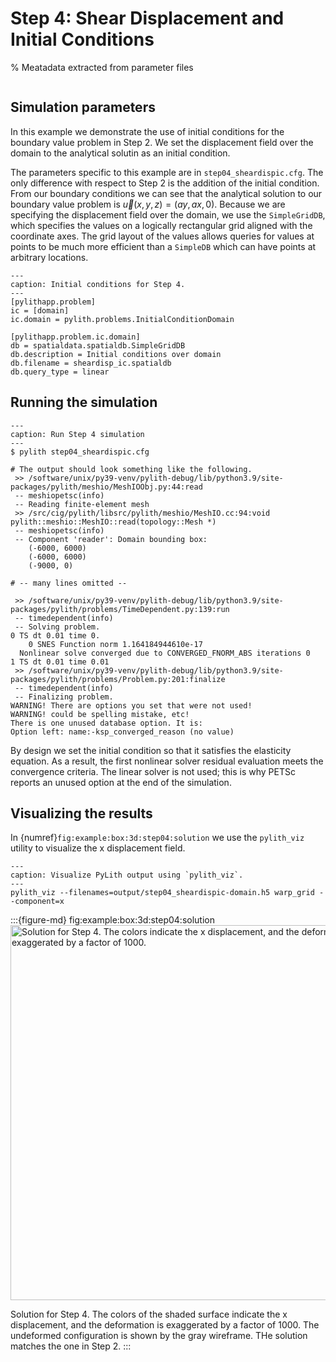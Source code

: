 # Step 4: Shear Displacement and Initial Conditions

% Meatadata extracted from parameter files
```{include} step04_sheardispic-synopsis.md
```

## Simulation parameters

In this example we demonstrate the use of initial conditions for the boundary value problem in Step 2.
We set the displacement field over the domain to the analytical solutin as an initial condition.

The parameters specific to this example are in `step04_sheardispic.cfg`.
The only difference with respect to Step 2 is the addition of the initial condition.
From our boundary conditions we can see that the analytical solution to our boundary value problem is $\vec{u}(x,y,z)=(ay,ax,0)$.
Because we are specifying the displacement field over the domain, we use the `SimpleGridDB`, which specifies the values on a logically rectangular grid aligned with the coordinate axes.
The grid layout of the values allows queries for values at points to be much more efficient than a `SimpleDB` which can have points at arbitrary locations.

```{code-block} cfg
---
caption: Initial conditions for Step 4.
---
[pylithapp.problem]
ic = [domain]
ic.domain = pylith.problems.InitialConditionDomain

[pylithapp.problem.ic.domain]
db = spatialdata.spatialdb.SimpleGridDB
db.description = Initial conditions over domain
db.filename = sheardisp_ic.spatialdb
db.query_type = linear
```

## Running the simulation

```{code-block} console
---
caption: Run Step 4 simulation
---
$ pylith step04_sheardispic.cfg

# The output should look something like the following.
 >> /software/unix/py39-venv/pylith-debug/lib/python3.9/site-packages/pylith/meshio/MeshIOObj.py:44:read
 -- meshiopetsc(info)
 -- Reading finite-element mesh
 >> /src/cig/pylith/libsrc/pylith/meshio/MeshIO.cc:94:void pylith::meshio::MeshIO::read(topology::Mesh *)
 -- meshiopetsc(info)
 -- Component 'reader': Domain bounding box:
    (-6000, 6000)
    (-6000, 6000)
    (-9000, 0)

# -- many lines omitted --

 >> /software/unix/py39-venv/pylith-debug/lib/python3.9/site-packages/pylith/problems/TimeDependent.py:139:run
 -- timedependent(info)
 -- Solving problem.
0 TS dt 0.01 time 0.
    0 SNES Function norm 1.164184944610e-17 
  Nonlinear solve converged due to CONVERGED_FNORM_ABS iterations 0
1 TS dt 0.01 time 0.01
 >> /software/unix/py39-venv/pylith-debug/lib/python3.9/site-packages/pylith/problems/Problem.py:201:finalize
 -- timedependent(info)
 -- Finalizing problem.
WARNING! There are options you set that were not used!
WARNING! could be spelling mistake, etc!
There is one unused database option. It is:
Option left: name:-ksp_converged_reason (no value)
```

By design we set the initial condition so that it satisfies the elasticity equation.
As a result, the first nonlinear solver residual evaluation meets the convergence criteria.
The linear solver is not used; this is why PETSc reports an unused option at the end of the simulation.

## Visualizing the results

In {numref}`fig:example:box:3d:step04:solution` we use the `pylith_viz` utility to visualize the x displacement field.

```{code-block} console
---
caption: Visualize PyLith output using `pylith_viz`.
---
pylith_viz --filenames=output/step04_sheardispic-domain.h5 warp_grid --component=x
```

:::{figure-md} fig:example:box:3d:step04:solution
<img src="figs/step04-solution.*" alt="Solution for Step 4. The colors indicate the x displacement, and the deformation is exaggerated by a factor of 1000." width="600px"/>

Solution for Step 4.
The colors of the shaded surface indicate the x displacement, and the deformation is exaggerated by a factor of 1000.
The undeformed configuration is shown by the gray wireframe.
THe solution matches the one in Step 2.
:::
